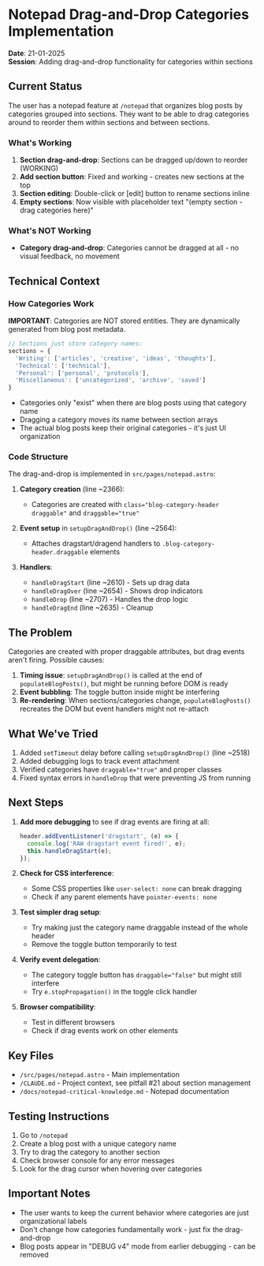 # Notepad Drag-and-Drop Categories Implementation

**Date**: 21-01-2025  
**Session**: Adding drag-and-drop functionality for categories within sections

## Current Status

The user has a notepad feature at `/notepad` that organizes blog posts by categories grouped into sections. They want to be able to drag categories around to reorder them within sections and between sections.

### What's Working
1. **Section drag-and-drop**: Sections can be dragged up/down to reorder (WORKING)
2. **Add section button**: Fixed and working - creates new sections at the top
3. **Section editing**: Double-click or [edit] button to rename sections inline
4. **Empty sections**: Now visible with placeholder text "(empty section - drag categories here)"

### What's NOT Working
- **Category drag-and-drop**: Categories cannot be dragged at all - no visual feedback, no movement

## Technical Context

### How Categories Work
**IMPORTANT**: Categories are NOT stored entities. They are dynamically generated from blog post metadata.

```javascript
// Sections just store category names:
sections = {
  'Writing': ['articles', 'creative', 'ideas', 'thoughts'],
  'Technical': ['technical'],
  'Personal': ['personal', 'protocols'],
  'Miscellaneous': ['uncategorized', 'archive', 'saved']
}
```

- Categories only "exist" when there are blog posts using that category name
- Dragging a category moves its name between section arrays
- The actual blog posts keep their original categories - it's just UI organization

### Code Structure

The drag-and-drop is implemented in `src/pages/notepad.astro`:

1. **Category creation** (line ~2366):
   - Categories are created with `class="blog-category-header draggable"` and `draggable="true"`
   
2. **Event setup** in `setupDragAndDrop()` (line ~2564):
   - Attaches dragstart/dragend handlers to `.blog-category-header.draggable` elements
   
3. **Handlers**:
   - `handleDragStart` (line ~2610) - Sets up drag data
   - `handleDragOver` (line ~2654) - Shows drop indicators
   - `handleDrop` (line ~2707) - Handles the drop logic
   - `handleDragEnd` (line ~2635) - Cleanup

## The Problem

Categories are created with proper draggable attributes, but drag events aren't firing. Possible causes:

1. **Timing issue**: `setupDragAndDrop()` is called at the end of `populateBlogPosts()`, but might be running before DOM is ready
2. **Event bubbling**: The toggle button inside might be interfering
3. **Re-rendering**: When sections/categories change, `populateBlogPosts()` recreates the DOM but event handlers might not re-attach

## What We've Tried

1. Added `setTimeout` delay before calling `setupDragAndDrop()` (line ~2518)
2. Added debugging logs to track event attachment
3. Verified categories have `draggable="true"` and proper classes
4. Fixed syntax errors in `handleDrop` that were preventing JS from running

## Next Steps

1. **Add more debugging** to see if drag events are firing at all:
   ```javascript
   header.addEventListener('dragstart', (e) => {
     console.log('RAW dragstart event fired!', e);
     this.handleDragStart(e);
   });
   ```

2. **Check for CSS interference**:
   - Some CSS properties like `user-select: none` can break dragging
   - Check if any parent elements have `pointer-events: none`

3. **Test simpler drag setup**:
   - Try making just the category name draggable instead of the whole header
   - Remove the toggle button temporarily to test

4. **Verify event delegation**:
   - The category toggle button has `draggable="false"` but might still interfere
   - Try `e.stopPropagation()` in the toggle click handler

5. **Browser compatibility**:
   - Test in different browsers
   - Check if drag events work on other elements

## Key Files

- `/src/pages/notepad.astro` - Main implementation
- `/CLAUDE.md` - Project context, see pitfall #21 about section management
- `/docs/notepad-critical-knowledge.md` - Notepad documentation

## Testing Instructions

1. Go to `/notepad`
2. Create a blog post with a unique category name
3. Try to drag the category to another section
4. Check browser console for any error messages
5. Look for the drag cursor when hovering over categories

## Important Notes

- The user wants to keep the current behavior where categories are just organizational labels
- Don't change how categories fundamentally work - just fix the drag-and-drop
- Blog posts appear in "DEBUG v4" mode from earlier debugging - can be removed